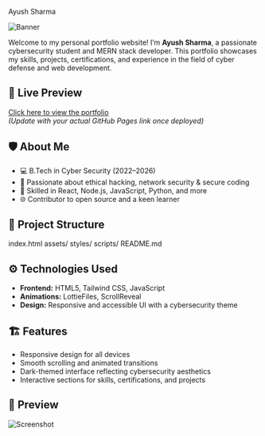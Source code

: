  Ayush Sharma

![Banner](https://img.shields.io/badge/Cybersecurity-Portfolio-blueviolet?style=for-the-badge)

Welcome to my personal portfolio website! I’m **Ayush Sharma**, a passionate cybersecurity student and MERN stack developer. This portfolio showcases my skills, projects, certifications, and experience in the field of cyber defense and web development.

## 🔗 Live Preview

[Click here to view the portfolio](https://ayush1918.github.io/your-repo-name/)  
*(Update with your actual GitHub Pages link once deployed)*

## 🛡️ About Me

- 💻 B.Tech in Cyber Security (2022–2026)
- 🔐 Passionate about ethical hacking, network security & secure coding
- 🚀 Skilled in React, Node.js, JavaScript, Python, and more
- 🌐 Contributor to open source and a keen learner

## 📁 Project Structure
   index.html
   assets/
   styles/
   scripts/
   README.md


## ⚙️ Technologies Used

- **Frontend:** HTML5, Tailwind CSS, JavaScript
- **Animations:** LottieFiles, ScrollReveal
- **Design:** Responsive and accessible UI with a cybersecurity theme

## 🏗️ Features

- Responsive design for all devices
- Smooth scrolling and animated transitions
- Dark-themed interface reflecting cybersecurity aesthetics
- Interactive sections for skills, certifications, and projects

## 📸 Preview

![Screenshot](https://via.placeholder.com/1200x700.png?text=Portfolio+Screenshot)




